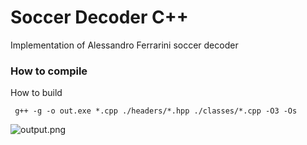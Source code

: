 # Soccer Decoder C++

Implementation of Alessandro Ferrarini soccer decoder

### How to compile

How to build

``` g++ -g -o out.exe *.cpp ./headers/*.hpp ./classes/*.cpp -O3 -Os```

![output.png](https://github.com/RSA-encryption/SoccerDecoder/blob/main/output.png)
